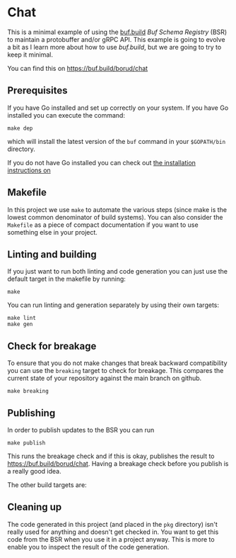 # Chat

This is a minimal example of using the [buf.build](https://buf.build) *Buf Schema Registry* (BSR) to maintain a protobuffer and/or gRPC API.  This
example is going to evolve a bit as I learn more about how to use *buf.build*, but we are going to try to keep it minimal.

You can find this on <https://buf.build/borud/chat>

## Prerequisites

If you have Go installed and set up correctly on your system.  If you have Go installed you can execute the command:

```shell
make dep
```

which will install the latest version of the `buf` command in your `$GOPATH/bin` directory.

If you do not have Go installed you can check out [the installation instructions on](https://docs.buf.build/installation)

## Makefile

In this project we use `make` to automate the various steps (since make is the lowest common denominator of build systems).  You can also consider the `Makefile` as a piece of compact documentation if you want to use something else in your project.  

## Linting and building

If you just want to run both linting and code generation you can just use the default target in the makefile by running:

```shell
make
```

You can run linting and generation separately by using their own targets:

```shell
make lint
make gen
```

## Check for breakage

To ensure that you do not make changes that break backward compatibility you can use the `breaking` target to check for breakage.  This compares the current state of your repository against the main branch on github.

```shell
make breaking
```

## Publishing

In order to publish updates to the BSR you can run

```shell
make publish
```

This runs the breakage check and if this is okay, publishes the result to <https://buf.build/borud/chat>.  Having a breakage check before you publish is a really good idea.

The other build targets are:

## Cleaning up

The code generated in this project (and placed in the `pkg` directory) isn't really used for anything and doesn't get checked in.  You want to get this code from the BSR when you use it in a project anyway.  This is more to enable you to inspect the result of the code generation.
